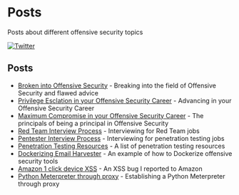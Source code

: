 # Posts
Posts about different offensive security topics

 [![Twitter](https://img.shields.io/badge/twitter-sneakerhax-38A1F3?logo=twitter)](https://twitter.com/sneakerhax)
 
 ## Posts

* [Broken into Offensive Security](https://github.com/sneakerhax/Posts/blob/main/posts/Broken_into_Offensive_Security.md) - Breaking into the field of Offensive Security and flawed advice
* [Privilege Esclation in your Offensive Security Career](https://github.com/sneakerhax/Posts/blob/main/posts/Privilege_Escalation_in_your_offensive_security_career.md) - Advancing in your Offensive Security Career
* [Maximum Compromise in your Offensive Security Career](https://github.com/sneakerhax/Posts/blob/main/posts/Maximum_Compromise_in_your_offensive_security_career.md) - The principals of being a principal in Offensive Security
* [Red Team Interview Process](https://github.com/sneakerhax/Posts/blob/main/posts/Red_Team_Interview_Process.md) - Interviewing for Red Team jobs
* [Pentester Interview Process](https://github.com/sneakerhax/Posts/blob/main/posts/Pentester_Interview_Process.md) - Interviewing for penetration testing jobs
* [Penetration Testing Resources](https://github.com/sneakerhax/Posts/blob/main/posts/Penetration_Testing_Resources.md) - A list of penetration testing resources
* [Dockerizing Email Harvester](https://github.com/sneakerhax/Posts/blob/main/posts/Dockerizing_Email_Harvester.md) - An example of how to Dockerize offensive security tools
* [Amazon 1 click device XSS](https://github.com/sneakerhax/Posts/blob/main/posts/Amazon_1_click_device_XSS.md) - An XSS bug I reported to Amazon
* [Python Meterpreter through proxy](https://github.com/sneakerhax/Posts/blob/main/posts/Python_Meterpreter_through_Proxy.md) - Establishing a Python Meterpreter through proxy

